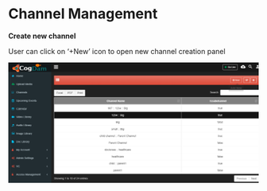 # Channel Management

**Create new channel**

User can click on ‘+New’ icon to open new channel creation panel

![](../../../.gitbook/assets/image%20%2825%29.png)

